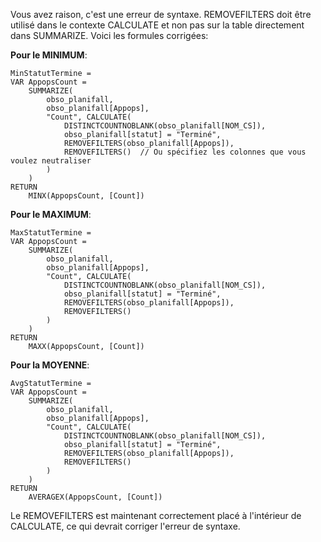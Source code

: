 Vous avez raison, c'est une erreur de syntaxe. REMOVEFILTERS doit être utilisé dans le contexte CALCULATE et non pas sur la table directement dans SUMMARIZE. Voici les formules corrigées:

**Pour le MINIMUM**:
```
MinStatutTermine = 
VAR AppopsCount = 
    SUMMARIZE(
        obso_planifall,
        obso_planifall[Appops],
        "Count", CALCULATE(
            DISTINCTCOUNTNOBLANK(obso_planifall[NOM_CS]),
            obso_planifall[statut] = "Terminé",
            REMOVEFILTERS(obso_planifall[Appops]),
            REMOVEFILTERS()  // Ou spécifiez les colonnes que vous voulez neutraliser
        )
    )
RETURN
    MINX(AppopsCount, [Count])
```

**Pour le MAXIMUM**:
```
MaxStatutTermine = 
VAR AppopsCount = 
    SUMMARIZE(
        obso_planifall,
        obso_planifall[Appops],
        "Count", CALCULATE(
            DISTINCTCOUNTNOBLANK(obso_planifall[NOM_CS]),
            obso_planifall[statut] = "Terminé",
            REMOVEFILTERS(obso_planifall[Appops]),
            REMOVEFILTERS()  
        )
    )
RETURN
    MAXX(AppopsCount, [Count])
```

**Pour la MOYENNE**:
```
AvgStatutTermine = 
VAR AppopsCount = 
    SUMMARIZE(
        obso_planifall,
        obso_planifall[Appops],
        "Count", CALCULATE(
            DISTINCTCOUNTNOBLANK(obso_planifall[NOM_CS]),
            obso_planifall[statut] = "Terminé",
            REMOVEFILTERS(obso_planifall[Appops]),
            REMOVEFILTERS()  
        )
    )
RETURN
    AVERAGEX(AppopsCount, [Count])
```

Le REMOVEFILTERS est maintenant correctement placé à l'intérieur de CALCULATE, ce qui devrait corriger l'erreur de syntaxe.

